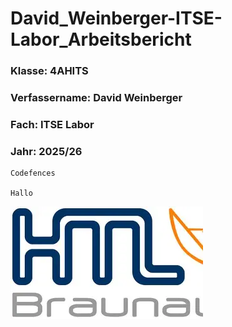 # David_Weinberger-ITSE-Labor_Arbeitsbericht

### Klasse: 4AHITS
### Verfassername: David Weinberger
### Fach: ITSE Labor
### Jahr: 2025/26



```
Codefences

Hallo
```
![asdf](img/OIP.webp)
